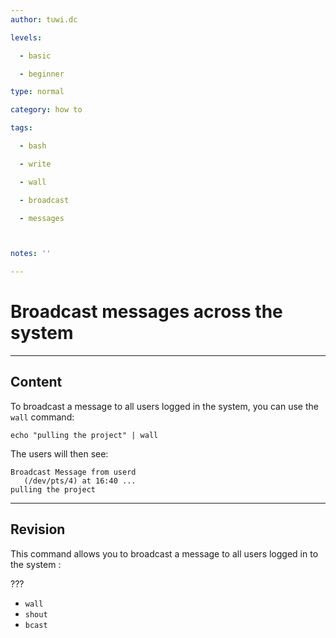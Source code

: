 ```yaml
---
author: tuwi.dc

levels:

  - basic

  - beginner

type: normal

category: how to

tags:

  - bash

  - write

  - wall

  - broadcast

  - messages



notes: ''

---
```


# Broadcast messages across the system

---
## Content

To broadcast a message to all users logged in the system, you can use the `wall` command:

```
echo "pulling the project" | wall 
```

The users will then see:
```
Broadcast Message from userd 
   (/dev/pts/4) at 16:40 ...
pulling the project
```

---
## Revision

This command allows you to broadcast a message to all users logged in to the system :

???


* `wall`
* `shout`
* `bcast`

